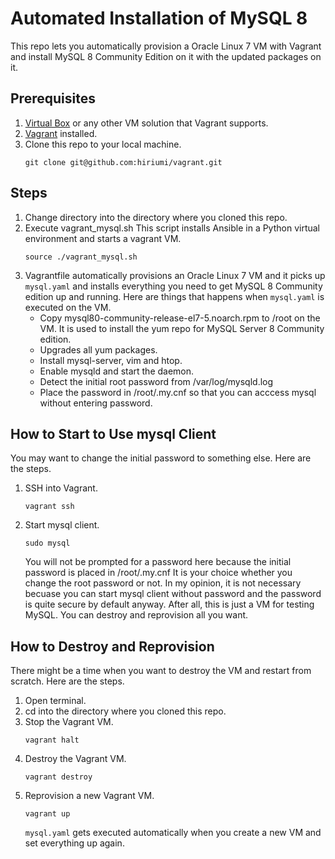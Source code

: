 # Automated Installation of MySQL 8
This repo lets you automatically provision a Oracle Linux 7 VM with Vagrant and install MySQL 8 Community Edition on it with the updated packages on it.
## Prerequisites
1. [Virtual Box](https://www.virtualbox.org/) or any other VM solution that Vagrant supports.
2. [Vagrant](https://www.vagrantup.com/) installed.
3. Clone this repo to your local machine.
    ```
    git clone git@github.com:hiriumi/vagrant.git
    ```

## Steps
1. Change directory into the directory where you cloned this repo.
2. Execute vagrant_mysql.sh This script installs Ansible in a Python virtual environment and starts a vagrant VM.
    ```
    source ./vagrant_mysql.sh
    ```
3. Vagrantfile automatically provisions an Oracle Linux 7 VM and it picks up `mysql.yaml` and installs everything you need to get MySQL 8 Community edition up and running. Here are things that happens when `mysql.yaml` is executed on the VM.
    * Copy mysql80-community-release-el7-5.noarch.rpm to /root on the VM. It is used to install the yum repo for MySQL Server 8 Community edition.
    * Upgrades all yum packages.
    * Install mysql-server, vim and htop.
    * Enable mysqld and start the daemon.
    * Detect the initial root password from /var/log/mysqld.log
    * Place the password in /root/.my.cnf so that you can acccess mysql without entering password.


## How to Start to Use mysql Client
You may want to change the initial password to something else. Here are the steps.
1. SSH into Vagrant.
    ```
    vagrant ssh
    ```
1. Start mysql client.
    ```
    sudo mysql
    ```
    You will not be prompted for a password here because the initial password is placed in /root/.my.cnf It is your choice whether you change the root password or not. In my opinion, it is not necessary becuase you can start mysql client without password and the password is quite secure by default anyway. After all, this is just a VM for testing MySQL. You can destroy and reprovision all you want.

## How to Destroy and Reprovision
There might be a time when you want to destroy the VM and restart from scratch. Here are the steps.
1. Open terminal.
1. cd into the directory where you cloned this repo.
1. Stop the Vagrant VM.
    ```
    vagrant halt
    ```
1. Destroy the Vagrant VM.
    ```
    vagrant destroy
    ```
1. Reprovision a new Vagrant VM.
    ```
    vagrant up
    ```
    `mysql.yaml` gets executed automatically when you create a new VM and set everything up again. 

